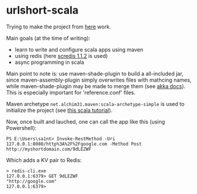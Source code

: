 # urlshort-scala

Trying to make the project from [here](http://grasswire-engineering.tumblr.com/post/94043813041/a-url-shortener-service-in-45-lines-of-scala) work. 

Main goals (at the time of writing): 
* learn to write and configure scala apps using maven
* using redis (here [scredis 1.1.2](https://github.com/Livestream/scredis/wiki/Home-1.x.x) is used)
* async programming in scala

Main point to note is: use maven-shade-plugin to build a all-included jar, since maven-assembly-plugin simply overwrites files with mathcing names, while maven-shade-plugin may be made to merge them (see [akka docs](http://doc.akka.io/docs/akka/current/general/configuration.html#When_using_JarJar__OneJar__Assembly_or_any_jar-bundler)). This is especially important for 'reference.conf' files.

Maven archetype `net.alchim31.maven:scala-archetype-simple` is used to initialize the project (see [this scala tutorial](http://docs.scala-lang.org/tutorials/scala-with-maven.html)). 

Now, once built and lauched, one can call the app like this (using Powershell): 

```
PS E:\Users\sa1nt> Invoke-RestMethod -Uri 127.0.0.1:8080/http%3A%2F%2Fgoogle.com -Method Post
http://myshortdomain.com/9dLEZWF
```

Which adds a KV pair to Redis:

```
> redis-cli.exe
127.0.0.1:6379> GET 9dLEZWF
"http://google.com"
127.0.0.1:6379>
```
